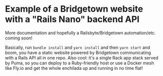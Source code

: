 # Example of a Bridgetown website with a "Rails Nano" backend API

More documentation and hopefully a Railsbyte/Bridgetown automation/etc. coming soon!

Basically, run `bundle install` and `yarn install` and then `yarn start` and boom, you have a static website powered by Bridgetown
communicating with a Rails API all in one repo. Also cool: it's a single Rack app stack served by Puma, so you can deploy to a
Ruby-friendly host or use a Docker mesh like Fly.io and get the whole enchilada up and running in no time flat!
